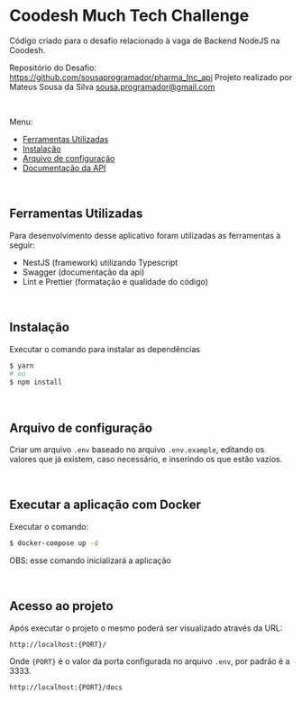 # Coodesh Much Tech Challenge

Código criado para o desafio relacionado à vaga de Backend NodeJS na Coodesh.

Repositório do Desafio: https://github.com/sousaprogramador/pharma_Inc_api
Projeto realizado por Mateus Sousa da Silva [sousa.programador@gmail.com](mailto:sousa.programador@gmail.com)

&nbsp;

Menu:

- [Ferramentas Utilizadas](#ferramentas-utilizadas)
- [Instalação](#instalação)
- [Arquivo de configuração](#arquivo-de-configuração)
- [Documentação da API](#documentação-da-api)

&nbsp;

## Ferramentas Utilizadas

Para desenvolvimento desse aplicativo foram utilizadas as ferramentas à seguir:

- NestJS (framework) utilizando Typescript
- Swagger (documentação da api)
- Lint e Prettier (formatação e qualidade do código)

&nbsp;

## Instalação

Executar o comando para instalar as dependências

```bash
$ yarn
# ou
$ npm install
```

&nbsp;

## Arquivo de configuração

Criar um arquivo `.env` baseado no arquivo `.env.example`, editando os valores que já existem, caso necessário, e inserindo os que estão vazios.

&nbsp;

## Executar a aplicação com Docker

Executar o comando:

```bash
$ docker-compose up -d 
```

OBS: esse comando inicializará a aplicação

&nbsp;

## Acesso ao projeto

Após executar o projeto o mesmo poderá ser visualizado através da URL:

`http://localhost:{PORT}/`

Onde `{PORT}` é o valor da porta configurada no arquivo `.env`, por padrão é a 3333.

`http://localhost:{PORT}/docs`

&nbsp;



